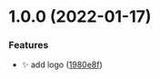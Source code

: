 # 1.0.0 (2022-01-17)


### Features

* ✨ add logo ([1980e8f](https://github.com/haydenull/logseq-plugin-browser/commit/1980e8fe406264c533cfe5118f23d1f01d1cdfc0))
